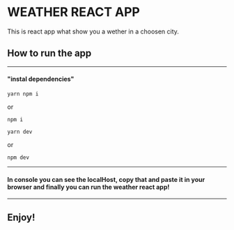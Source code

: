 # WEATHER REACT APP

This is react app what show you a wether in a choosen city.

## How to run the app

---

#### "instal dependencies"

~~~
yarn npm i
~~~
or
~~~
npm i
~~~

~~~
yarn dev
~~~
or
~~~
npm dev
~~~

---

#### In console you can see the localHost, copy that and paste it in your browser and finally you can run the weather react app!

---

## Enjoy!
